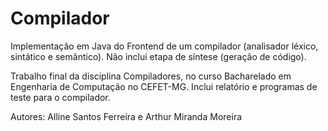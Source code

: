 # Compilador

Implementação em Java do Frontend de um compilador (analisador léxico, sintático e semântico). Não inclui etapa de síntese (geração de código).

Trabalho final da disciplina Compiladores, no curso Bacharelado em Engenharia de Computação no CEFET-MG. Inclui relatório e programas de teste para o compilador.

Autores: 
Alline Santos Ferreira e Arthur Miranda Moreira


